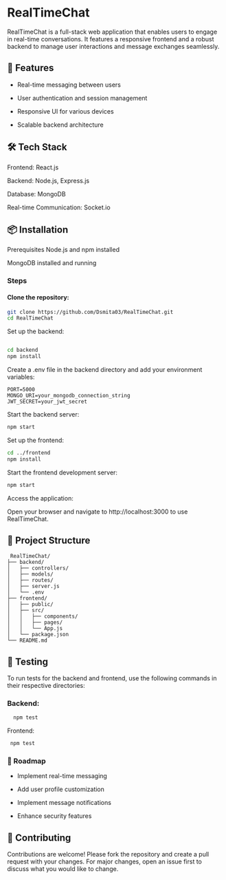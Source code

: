 # RealTimeChat
RealTimeChat is a full-stack web application that enables users to engage in real-time conversations. It features a responsive frontend and a robust backend to manage user interactions and message exchanges seamlessly.

## 🚀 Features
- Real-time messaging between users

- User authentication and session management

- Responsive UI for various devices

- Scalable backend architecture

## 🛠️ Tech Stack
Frontend: React.js

Backend: Node.js, Express.js

Database: MongoDB

Real-time Communication: Socket.io

## 📦 Installation
Prerequisites
Node.js and npm installed

MongoDB installed and running

### Steps
#### Clone the repository:

```bash
git clone https://github.com/Dsmita03/RealTimeChat.git
cd RealTimeChat
 ```
Set up the backend:

```bash

cd backend
npm install
```
Create a .env file in the backend directory and add your environment variables:

```env
PORT=5000
MONGO_URI=your_mongodb_connection_string
JWT_SECRET=your_jwt_secret
```
Start the backend server:

```bash
npm start
```
Set up the frontend:

```bash
cd ../frontend
npm install
```
Start the frontend development server:

```bash
npm start
```
Access the application:

Open your browser and navigate to http://localhost:3000 to use RealTimeChat.

## 📁 Project Structure
```pgsql
 RealTimeChat/
├── backend/
│   ├── controllers/
│   ├── models/
│   ├── routes/
│   ├── server.js
│   └── .env
├── frontend/
│   ├── public/
│   ├── src/
│   │   ├── components/
│   │   ├── pages/
│   │   └── App.js
│   └── package.json
└── README.md
```
## 🧪 Testing
To run tests for the backend and frontend, use the following commands in their respective directories:

### Backend:

```bash
  npm test
```
Frontend:

```bash
 npm test
```
### 🚧 Roadmap
 - Implement real-time messaging

 - Add user profile customization

 - Implement message notifications

 - Enhance security features

## 🤝 Contributing
Contributions are welcome! Please fork the repository and create a pull request with your changes. For major changes, open an issue first to discuss what you would like to change.


 

 
